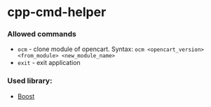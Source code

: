# cpp-cmd-helper
### Allowed commands
- ```ocm```  - clone module of opencart. Syntax: ```ocm <opencart_version> <from_module> <new_module_name>```
- ```exit``` - exit application

### Used library:
- [Boost](https://www.boost.org/)

